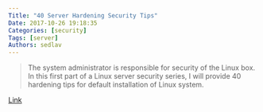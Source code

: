 ```yaml
---
Title: "40 Server Hardening Security Tips"
Date: 2017-10-26 19:18:35
Categories: [security]
Tags: [server]
Authors: sedlav
---
```


> The system administrator is responsible for security of the Linux box. In this first part of a Linux server security series, I will provide 40 hardening tips for default installation of Linux system.

[Link](https://www.cyberciti.biz/tips/linux-security.html)
